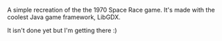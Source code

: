 A simple recreation of the the 1970 Space Race game. It's made with the coolest Java game framework, LibGDX.

It isn't done yet but I'm getting there :) 
